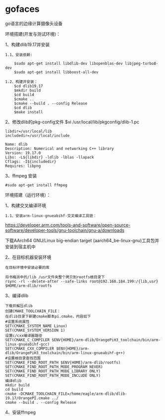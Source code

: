 # gofaces
go语言的边缘计算摄像头设备

环境搭建(开发与测试环境)：

1、构建dlib19.17并安装

    1.1、安装依赖:

        $sudo apt-get install libdlib-dev libopenblas-dev libjpeg-turbo8-dev
        $sudo apt-get install libboost-all-dev

    1.2、构建并安装：
        $cd dlib19.17
        $mkdir build
        $cd build
        $cmake ..
        $cmake --build . --config Release
        $cd dlib
        $make install
2、修改dlib的pkg-config文件
    $vi /usr/local/lib/pkgconfig/dlib-1.pc
    
    libdir=/usr/local/lib
    includedir=/usr/local/include
    
    Name: dlib
    Description: Numerical and networking C++ library
    Version: 19.17.0
    Libs: -L${libdir} -ldlib -lblas -llapack
    Cflags: -I${includedir}
    Requires: libpng
3、ffmpeg 安装
    
    #sudo apt-get install ffmpeg
    
环境搭建（运行环境）：
    
1、构建交叉编译环境
    
    1.1、安装arm-linux-gnueabihf-交叉编译工具链：
   https://developer.arm.com/tools-and-software/open-source-software/developer-tools/gnu-toolchain/gnu-a/downloads
   
   下载AArch64 GNU/Linux big-endian target (aarch64_be-linux-gnu)工具包并安装到宿主机中
 
2、在目标机器安装环境

    在目标环境中安装必要的库
    
    将书梅派中的/lib /usr文件夹整个拷贝到rootfs根目录下
    rsync -rl --delete-after --safe-links root@192.168.184.199:/{lib,usr} $HOME/arm-dlib/rootfs
  
3、编译dlib
    
    下载并解压dlib
    创建CMAKE_TOOLCHAIN_FILE：
    在dlib目录下新建cmake脚本pi.cmake，内容如下
    #设置系统属性
    SET(CMAKE_SYSTEM_NAME Linux)
    SET(CMAKE_SYSTEM_VERSION 1)
    设置c/cxx编译器路径
    SET(CMAKE_C_COMPILER $ENV{HOME}/arm-dlib/OrangePiH3_toolchain/bin/arm-linux-gnueabihf-gcc)
    SET(CMAKE_CXX_COMPILER $ENV{HOME}/arm-dlib/OrangePiH3_toolchain/bin/arm-linux-gnueabihf-g++)
    #设置根目录查找范围
    SET(CMAKE_FIND_ROOT_PATH $ENV{HOME}/arm-dlib/rootfs)
    SET(CMAKE_FIND_ROOT_PATH_MODE_PROGRAM NEVER)
    SET(CMAKE_FIND_ROOT_PATH_MODE_LIBRARY ONLY)
    SET(CMAKE_FIND_ROOT_PATH_MODE_INCLUDE ONLY)
    编译dlib
    mkdir build
    cd build
    cmake -DCMAKE_TOOLCHAIN_FILE=/home/eagle/arm-dlib/dlib-19.17/OrangePI.cmake ../
    cmake --build . --config Release
    
4、安装ffmpeg
    
    
